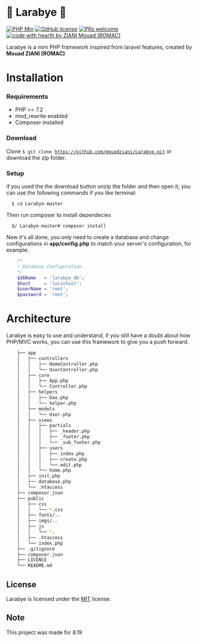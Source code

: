 # 🎉 Larabye 🎉
[![PHP Min](https://img.shields.io/badge/PHP-%3E%3D%205.3-blue.svg)](https://github.com/php)
[![GitHub license](https://img.shields.io/github/license/nhn/tui.calendar.svg)](https://github.com/MouadZIANI/Larabye/blob/master/LICENSE)
[![PRs welcome](https://img.shields.io/badge/PRs-welcome-ff69b4.svg)](https://github.com/mouadziani/Larabye/labels/help%20wanted)
[![code with hearth by ZIANI Mouad (ROMAC)](https://img.shields.io/badge/%3C%2F%3E%20with%20%E2%99%A5%20by-ZIANI-ff1414.svg)](https://github.com/mouadziani)

Larabye is a mini PHP framework inspired from laravel features, created by **Mouad ZIANI (ROMAC)** 
# Installation
### Requirements
- PHP >= 7.2
- mod_rewrite enabled
- Composer installed
### Download
Clone <code>$ git clone https://github.com/mouadziani/Larabye.git</code> or download the zip folder.
### Setup
if you used the the download button unzip the folder and then open it, you can use the following commands if you like terminal:

      $ cd Larabye-master  

Then run composer to install dependecies

      $/ Larabye-master# composer install  

Now it's all done, you only need to create a database and change configurations in **app/config.php** to match your server's configuration, for example:

```php                     
    /*
    * Database Configuration
    */
    $dbName   = 'larabye_db';
    $host     = 'localhost';
    $userName = 'root';
    $password = 'root';
```

# Architecture
Larabye is easy to use and understand, if you still have a doubt about how PHP/MVC works, you can use this framework to give you a push forward.

```bash
    ├── app
    │   ├── controllers
    │   │   ├── HomeController.php
    │   │   └── UserController.php
    │   ├── core
    │   │   ├── App.php
    │   │   └── Controller.php
    │   ├── helpers
    │   │   ├── Dao.php
    │   │   └── helper.php
    │   ├── models
    │   │   └── User.php
    │   ├── views
    │   │   ├── partials
    │   │   │   ├── _header.php
    │   │   │   ├── _footer.php
    │   │   │   └── _sub_footer.php
    │   │   ├── users
    │   │   │   ├── index.php
    │   │   │   ├── create.php
    │   │   │   └── edit.php
    │   │   └── home.php
    │   ├── init.php
    │   ├── database.php
    │   └── .htaccess
    ├── composer.json
    ├── public
    │   ├── css
    │   │   └── *.css
    │   ├── fonts/..
    │   ├── imgs/..
    │   ├── js
    │   │   └── *.
    │   ├── .htaccess
    │   └── index.php
    ├── .gitignore
    ├── composer.json
    ├── LICENCE
    └── README.md
```      

## License
Larabye is licensed under the [MIT](LICENSE) license.

## Note 
This project was made for 8.19
